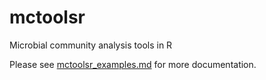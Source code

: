 # mctoolsr
Microbial community analysis tools in R

Please see [mctoolsr_examples.md](https://github.com/leffj/mctoolsr/tree/package_prep/vignettes/getting_started.md) for more documentation.

